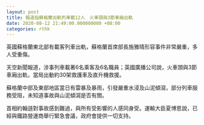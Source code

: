 ```yaml
---
layout: post
title: 報道指蘇格蘭出軌列車載12人　火車頭與3節車廂出軌
date: 2020-08-12 21:49:00.000000000 +08:00
categories: rthk
---
```


英國蘇格蘭東北部有載客列車出軌，蘇格蘭首席部長施雅晴形容事件非常嚴重，多人受重傷。

天空新聞報道，涉事列車載著6名乘客及6名職員；英國廣播公司說，火車頭與3節車廂出軌，當局出動約30架救護車及直升機救援。

蘇格蘭中部及東部地區當日有雷暴及暴雨，引發嚴重水浸及山泥傾瀉，部分列車服務受阻，未知道事故與山泥傾瀉是否有關。

首相約翰遜對事故感到難過，與所有受影響的人感同身受。運輸大臣夏博思說，已經與鐵路營運商舉行緊急會議，政府會提供一切支持。
